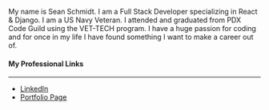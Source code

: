 My name is Sean Schmidt. I am a Full Stack Developer specializing in React & Django. I am a US Navy Veteran. I attended and graduated from PDX Code Guild using the VET-TECH program. I have a huge passion for coding and for once in my life I have found something I want to make a career out of.
<br />
    <h4>My Professional Links</h4>
    <hr />
    <ul>
      <li>
        <a href="https://www.linkedin.com/in/sean-schmidt-018459239/">LinkedIn</a>
      </li>
      <li><a href="https://seanschmidt89.github.io/">Portfolio Page</a></li>
    </ul>
